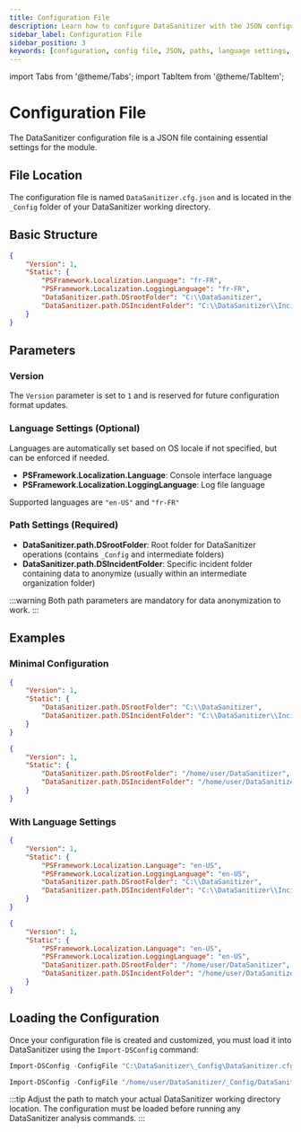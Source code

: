 ```yaml
---
title: Configuration File
description: Learn how to configure DataSanitizer with the JSON configuration file, including language settings and path parameters.
sidebar_label: Configuration File
sidebar_position: 3
keywords: [configuration, config file, JSON, paths, language settings, DataSanitizer setup]
---
```


import Tabs from '@theme/Tabs';
import TabItem from '@theme/TabItem';

# Configuration File

The DataSanitizer configuration file is a JSON file containing essential settings for the module.

## File Location

The configuration file is named `DataSanitizer.cfg.json` and is located in the `_Config` folder of your DataSanitizer working directory.

## Basic Structure

```json
{
    "Version": 1,
    "Static": {
        "PSFramework.Localization.Language": "fr-FR",
        "PSFramework.Localization.LoggingLanguage": "fr-FR",
        "DataSanitizer.path.DSrootFolder": "C:\\DataSanitizer",
        "DataSanitizer.path.DSIncidentFolder": "C:\\DataSanitizer\\Incident01"
    }
}
```

## Parameters

### Version

The `Version` parameter is set to `1` and is reserved for future configuration format updates.

### Language Settings (Optional)

Languages are automatically set based on OS locale if not specified, but can be enforced if needed.

- **PSFramework.Localization.Language**: Console interface language
- **PSFramework.Localization.LoggingLanguage**: Log file language

Supported languages are `"en-US"` and `"fr-FR"`

### Path Settings (Required)

- **DataSanitizer.path.DSrootFolder**: Root folder for DataSanitizer operations (contains `_Config` and intermediate folders)
- **DataSanitizer.path.DSIncidentFolder**: Specific incident folder containing data to anonymize (usually within an intermediate organization folder)

:::warning
Both path parameters are mandatory for data anonymization to work.
:::

## Examples

### Minimal Configuration

<Tabs groupId="operating-systems">
<TabItem value="windows" label="Windows" default>

```json
{
    "Version": 1,
    "Static": {
        "DataSanitizer.path.DSrootFolder": "C:\\DataSanitizer",
        "DataSanitizer.path.DSIncidentFolder": "C:\\DataSanitizer\\Incident01"
    }
}
```

</TabItem>
<TabItem value="linux-mac" label="Linux/Mac">

```json
{
    "Version": 1,
    "Static": {
        "DataSanitizer.path.DSrootFolder": "/home/user/DataSanitizer",
        "DataSanitizer.path.DSIncidentFolder": "/home/user/DataSanitizer/Incident01"
    }
}
```

</TabItem>
</Tabs>

### With Language Settings

<Tabs groupId="operating-systems">
<TabItem value="windows" label="Windows" default>

```json
{
    "Version": 1,
    "Static": {
        "PSFramework.Localization.Language": "en-US",
        "PSFramework.Localization.LoggingLanguage": "en-US",
        "DataSanitizer.path.DSrootFolder": "C:\\DataSanitizer",
        "DataSanitizer.path.DSIncidentFolder": "C:\\DataSanitizer\\Incident01"
    }
}
```

</TabItem>
<TabItem value="linux-mac" label="Linux/Mac">

```json
{
    "Version": 1,
    "Static": {
        "PSFramework.Localization.Language": "en-US",
        "PSFramework.Localization.LoggingLanguage": "en-US",
        "DataSanitizer.path.DSrootFolder": "/home/user/DataSanitizer",
        "DataSanitizer.path.DSIncidentFolder": "/home/user/DataSanitizer/Incident01"
    }
}
```

</TabItem>
</Tabs>

## Loading the Configuration

Once your configuration file is created and customized, you must load it into DataSanitizer using the `Import-DSConfig` command:

<Tabs groupId="operating-systems">
<TabItem value="windows" label="Windows" default>

```powershell
Import-DSConfig -ConfigFile "C:\DataSanitizer\_Config\DataSanitizer.cfg.json"
```

</TabItem>
<TabItem value="linux-mac" label="Linux/Mac">

```powershell
Import-DSConfig -ConfigFile "/home/user/DataSanitizer/_Config/DataSanitizer.cfg.json"
```

</TabItem>
</Tabs>

:::tip
Adjust the path to match your actual DataSanitizer working directory location. The configuration must be loaded before running any DataSanitizer analysis commands.
:::
